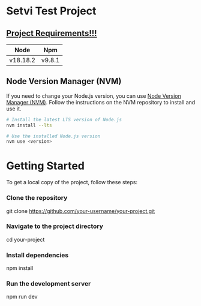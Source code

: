 # Setvi Test Project

## <ins>Project Requirements!!!</ins>

| Node     | Npm    |
| -------- | ------ |
| v18.18.2 | v9.8.1 |

## Node Version Manager (NVM)

If you need to change your Node.js version, you can use [Node Version Manager (NVM)](https://github.com/nvm-sh/nvm). Follow the instructions on the NVM repository to install and use it.

```bash
# Install the latest LTS version of Node.js
nvm install --lts

# Use the installed Node.js version
nvm use <version>
```

# Getting Started

To get a local copy of the project, follow these steps:

### Clone the repository

git clone https://github.com/your-username/your-project.git

### Navigate to the project directory

cd your-project

### Install dependencies

npm install

### Run the development server

npm run dev
